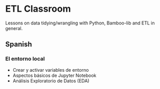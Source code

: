# ETL Classroom
Lessons on data tidying/wrangling with Python, Bamboo-lib and ETL in general.

## Spanish

### El entorno local

* Crear y activar variables de entorno
* Aspectos básicos de Jupyter Notebook
* Análisis Exploratorio de Datos (EDA)